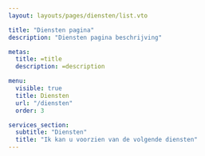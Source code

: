```yaml
---
layout: layouts/pages/diensten/list.vto

title: "Diensten pagina"
description: "Diensten pagina beschrijving"

metas:
  title: =title
  description: =description

menu:
  visible: true
  title: Diensten
  url: "/diensten"
  order: 3

services_section:
  subtitle: "Diensten"
  title: "Ik kan u voorzien van de volgende diensten"
---
```


